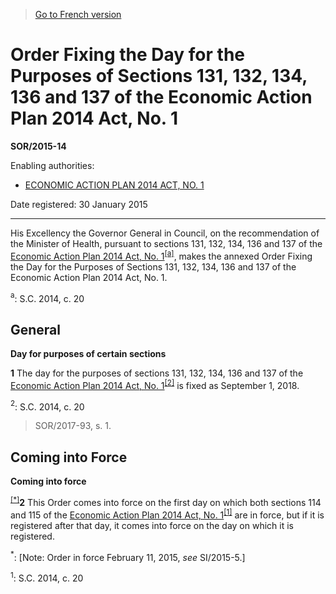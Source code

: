 > [Go to French version](/fr/Règlements/Décrets,%20ordonnances%20et%20règlements%20statutaires/2015/14.md)

# Order Fixing the Day for the Purposes of Sections 131, 132, 134, 136 and 137 of the Economic Action Plan 2014 Act, No. 1

**SOR/2015-14**

Enabling authorities: 
- [ECONOMIC ACTION PLAN 2014 ACT, NO. 1](/en/Acts/Statutes%20of%20Canada/2014/c.%2020.md)

Date registered: 30 January 2015

----------

His Excellency the Governor General in Council, on the recommendation of the Minister of Health, pursuant to sections 131, 132, 134, 136 and 137 of the [Economic Action Plan 2014 Act, No. 1](/en/Acts/Statutes%20of%20Canada/2014/c.%2020.md)<sup><a href='#fn_a'>[a]</a></sup>, makes the annexed Order Fixing the Day for the Purposes of Sections 131, 132, 134, 136 and 137 of the Economic Action Plan 2014 Act, No. 1.

<a name='fn_a'><sup>a</sup></a>: S.C. 2014, c. 20<br />




## General



**Day for purposes of certain sections**

**1** The day for the purposes of sections 131, 132, 134, 136 and 137 of the [Economic Action Plan 2014 Act, No. 1](/en/Acts/Statutes%20of%20Canada/2014/c.%2020.md)<sup><a href='#fn_8656_hq_19931'>[2]</a></sup> is fixed as September 1, 2018.

<a name='fn_8656_hq_19931'><sup>2</sup></a>: S.C. 2014, c. 20<br />
> SOR/2017-93, s. 1.





## Coming into Force



**Coming into force**

<sup><a href='#fn_Ind6022_hq_15211'>[*]</a></sup>**2** This Order comes into force on the first day on which both sections 114 and 115 of the [Economic Action Plan 2014 Act, No. 1](/en/Acts/Statutes%20of%20Canada/2014/c.%2020.md)<sup><a href='#fn_Ind6022_hq_15212'>[1]</a></sup> are in force, but if it is registered after that day, it comes into force on the day on which it is registered.

<a name='fn_Ind6022_hq_15211'><sup>*</sup></a>: [Note: Order in force February 11, 2015, *see* SI/2015-5.]<br />

<a name='fn_Ind6022_hq_15212'><sup>1</sup></a>: S.C. 2014, c. 20<br />


